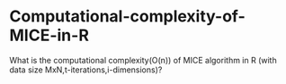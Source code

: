 # Computational-complexity-of-MICE-in-R
What is the computational complexity(O(n)) of MICE algorithm in R (with data size MxN,t-iterations,i-dimensions)?
